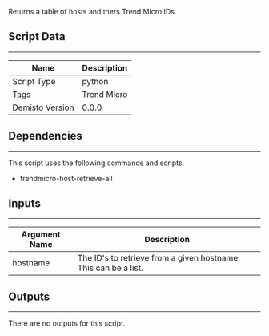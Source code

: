 Returns a table of hosts and thers Trend Micro IDs.

## Script Data
---

| **Name** | **Description** |
| --- | --- |
| Script Type | python |
| Tags | Trend Micro |
| Demisto Version | 0.0.0 |

## Dependencies
---
This script uses the following commands and scripts.
* trendmicro-host-retrieve-all

## Inputs
---

| **Argument Name** | **Description** |
| --- | --- |
| hostname | The ID's to retrieve from a given hostname. This can be a list. |

## Outputs
---
There are no outputs for this script.
